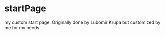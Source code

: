 startPage
=========

my custom start page. Originally done by Lubomir Krupa but customized by me for my needs.
